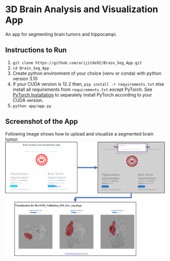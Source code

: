 # 3D Brain Analysis and Visualization App
An app for segmenting brain tumors and hippocampi.

## Instructions to Run
1. `git clone https://github.com/arijitde92/Brain_Seg_App.git`
2. `cd Brain_Seg_App`
3. Create python environment of your choice (venv or conda) with python version 3.10
4. If your CUDA version is 12.2 then, `pip install -r requirements.txt` else install all requirements from `requirements.txt` except PyTorch. See [PyTorch Installation](https://pytorch.org/get-started/locally/) to separately install PyTorch according to your CUDA version.
5. `python app/app.py`

## Screenshot of the App
Following image shows how to upload and visualize a segmented brain tumor.
![Screenshot](assets\gui_tumor.png)